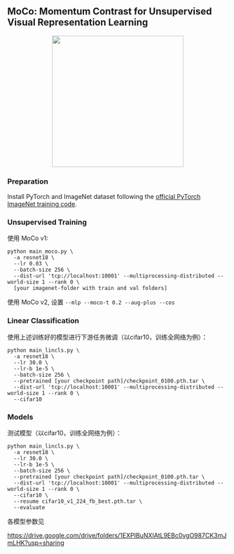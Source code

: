 ## MoCo: Momentum Contrast for Unsupervised Visual Representation Learning

<p align="center">
  <img src="https://user-images.githubusercontent.com/11435359/71603927-0ca98d00-2b14-11ea-9fd8-10d984a2de45.png" width="300">
</p>

### Preparation

Install PyTorch and ImageNet dataset following the [official PyTorch ImageNet training code](https://github.com/pytorch/examples/tree/master/imagenet).


### Unsupervised Training

使用 MoCo v1:
```
python main_moco.py \
  -a resnet18 \
  --lr 0.03 \
  --batch-size 256 \
  --dist-url 'tcp://localhost:10001' --multiprocessing-distributed --world-size 1 --rank 0 \
  [your imagenet-folder with train and val folders]
```
使用 MoCo v2, 设置 `--mlp --moco-t 0.2 --aug-plus --cos`


### Linear Classification

使用上述训练好的模型进行下游任务微调（以cifar10，训练全网络为例）：
```
python main_lincls.py \
  -a resnet18 \
  --lr 30.0 \
  --lr-b 1e-5 \
  --batch-size 256 \
  --pretrained [your checkpoint path]/checkpoint_0100.pth.tar \
  --dist-url 'tcp://localhost:10001' --multiprocessing-distributed --world-size 1 --rank 0 \
  --cifar10
```

### Models

测试模型（以cifar10，训练全网络为例）：

```
python main_lincls.py \
  -a resnet18 \
  --lr 30.0 \
  --lr-b 1e-5 \
  --batch-size 256 \
  --pretrained [your checkpoint path]/checkpoint_0100.pth.tar \
  --dist-url 'tcp://localhost:10001' --multiprocessing-distributed --world-size 1 --rank 0 \
  --cifar10 \
  --resume cifar10_v1_224_fb_best.pth.tar \
  --evaluate
```

各模型参数见

https://drive.google.com/drive/folders/1EXPIBuNXIAtL9EBc0vgO987CK3mJmLHK?usp=sharing
